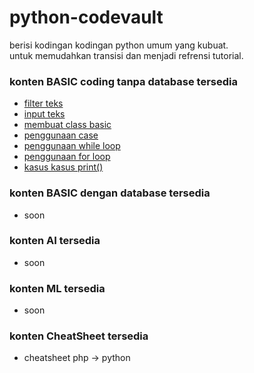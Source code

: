 # python-codevault
berisi kodingan kodingan python umum yang kubuat.<br>
untuk memudahkan transisi dan menjadi refrensi tutorial.

### konten BASIC coding tanpa database tersedia
* [filter teks](https://github.com/zonblade/python-codevault/blob/main/basic-nodb/text_cleanup.py)
* [input teks](https://github.com/zonblade/python-codevault/blob/main/basic-nodb/text_input.py)
* [membuat class basic](https://github.com/zonblade/python-codevault/blob/main/basic-nodb/class_basic.py)
* [penggunaan case](https://github.com/zonblade/python-codevault/blob/main/basic-nodb/case_basic.py)
* [penggunaan while loop](https://github.com/zonblade/python-codevault/blob/main/basic-nodb/loop_while.py)
* [penggunaan for loop](https://github.com/zonblade/python-codevault/blob/main/basic-nodb/loop_for_basic.py)
* [kasus kasus print()](https://github.com/zonblade/python-codevault/blob/main/basic-nodb/print_basic.py)

### konten BASIC dengan database tersedia
* soon

### konten AI tersedia
* soon

### konten ML tersedia
* soon

### konten CheatSheet tersedia
* cheatsheet php -> python
